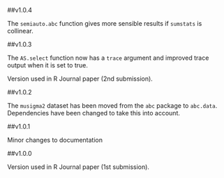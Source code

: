 ##v1.0.4

The `semiauto.abc` function gives more sensible results if `sumstats` is collinear.

##v1.0.3

The `AS.select` function now has a `trace` argument and improved trace output when it is set to true.

Version used in R Journal paper (2nd submission).

##v1.0.2

The `musigma2` dataset has been moved from the `abc` package to `abc.data`. Dependencies have been changed to take this into account.

##v1.0.1

Minor changes to documentation

##v1.0.0

Version used in R Journal paper (1st submission).
